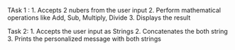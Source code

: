 TAsk 1 :
    1. Accepts 2 nubers from the user input
    2. Perform mathematical operations like Add, Sub, Multiply, Divide
    3. Displays the result

Task 2:
    1. Accepts the user input as Strings
    2. Concatenates the both string
    3. Prints the personalized message with both strings 